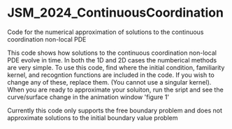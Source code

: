 # JSM_2024_ContinuousCoordination
Code for the numerical approximation of solutions to the continuous coordination non-local PDE

This code shows how solutions to the continuous coordination non-local PDE evolve in time. In both the 1D and 2D cases the numberical methods are very simple. To use this code, find where the initial condition, familiarity kernel, and recogntion functions are included in the code. If you wish to change any of these, replace them. (You cannot use a singular kernel). When you are ready to approximate your soluiton, run the sript and see the curve/surface change in the animation window 'figure 1'

Currently this code only supports the free boundary problem and does not approximate solutions to the initial boundary value problem 
